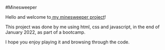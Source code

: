 #Minesweeper

Hello and welcome to[ my minesweeper project](https://lioramar55.github.io/minesweeper)!

This project was done by me using html, css and javascript, in the end of January 2022, as part of a bootcamp.

I hope you enjoy playing it and browsing through the code.
